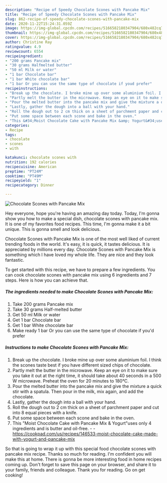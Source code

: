 ```yaml
---
description: "Recipe of Speedy Chocolate Scones with Pancake Mix"
title: "Recipe of Speedy Chocolate Scones with Pancake Mix"
slug: 862-recipe-of-speedy-chocolate-scones-with-pancake-mix
date: 2020-11-22T15:24:31.059Z
image: https://img-global.cpcdn.com/recipes/5166582180347904/680x482cq70/chocolate-scones-with-pancake-mix-recipe-main-photo.jpg
thumbnail: https://img-global.cpcdn.com/recipes/5166582180347904/680x482cq70/chocolate-scones-with-pancake-mix-recipe-main-photo.jpg
cover: https://img-global.cpcdn.com/recipes/5166582180347904/680x482cq70/chocolate-scones-with-pancake-mix-recipe-main-photo.jpg
author: Christine Ray
ratingvalue: 4.9
reviewcount: 6554
recipeingredient:
- "200 grams Pancake mix"
- "30 grams Halfmelted butter"
- "50 ml Milk or water"
- "1 bar Chocolate bar"
- "1 bar White chocolate bar"
- "1 bar Or you can use the same type of chocolate if youd prefer"
recipeinstructions:
- "Break up the chocolate. I broke mine up over some aluminium foil. I think the scones taste best if you have different sized chips of chocolate."
- "Partly melt the butter in the microwave. Keep an eye on it to make sure you take it out at the right time, it should take about 40 seconds in a 500 W microwave. Preheat the oven for 20 minutes to 180°C."
- "Pour the melted butter into the pancake mix and give the mixture a quick stir with a spatula. Then pour in the milk, mix again, and add the chocolate."
- "Lastly, gather the dough into a ball with your hand."
- "Roll the dough out to 2 cm thick on a sheet of parchment paper and cut into 8 equal pieces with a knife."
- "Put some space between each scone and bake in the oven."
- "This &#34;Moist Chocolate Cake with Pancake Mix &amp; Yogurt&#34;uses only 4 ingredients and is butter and oil-free.  https://cookpad.com/us/recipes/146533-moist-chocolate-cake-made-with-yogurt-and-pancake-mix"
categories:
- Recipe
tags:
- chocolate
- scones
- with

katakunci: chocolate scones with 
nutrition: 192 calories
recipecuisine: American
preptime: "PT24M"
cooktime: "PT49M"
recipeyield: "1"
recipecategory: Dinner

---
```



![Chocolate Scones with Pancake Mix](https://img-global.cpcdn.com/recipes/5166582180347904/680x482cq70/chocolate-scones-with-pancake-mix-recipe-main-photo.jpg)

Hey everyone, hope you're having an amazing day today. Today, I'm gonna show you how to make a special dish, chocolate scones with pancake mix. It is one of my favorites food recipes. This time, I'm gonna make it a bit unique. This is gonna smell and look delicious.



Chocolate Scones with Pancake Mix is one of the most well liked of current trending foods in the world. It's easy, it is quick, it tastes delicious. It is appreciated by millions every day. Chocolate Scones with Pancake Mix is something which I have loved my whole life. They are nice and they look fantastic.


To get started with this recipe, we have to prepare a few ingredients. You can cook chocolate scones with pancake mix using 6 ingredients and 7 steps. Here is how you can achieve that.

<!--inarticleads1-->

##### The ingredients needed to make Chocolate Scones with Pancake Mix:

1. Take 200 grams Pancake mix
1. Take 30 grams Half-melted butter
1. Get 50 ml Milk or water
1. Get 1 bar Chocolate bar
1. Get 1 bar White chocolate bar
1. Make ready 1 bar Or you can use the same type of chocolate if you&#39;d prefer




<!--inarticleads2-->

##### Instructions to make Chocolate Scones with Pancake Mix:

1. Break up the chocolate. I broke mine up over some aluminium foil. I think the scones taste best if you have different sized chips of chocolate.
1. Partly melt the butter in the microwave. Keep an eye on it to make sure you take it out at the right time, it should take about 40 seconds in a 500 W microwave. Preheat the oven for 20 minutes to 180°C.
1. Pour the melted butter into the pancake mix and give the mixture a quick stir with a spatula. Then pour in the milk, mix again, and add the chocolate.
1. Lastly, gather the dough into a ball with your hand.
1. Roll the dough out to 2 cm thick on a sheet of parchment paper and cut into 8 equal pieces with a knife.
1. Put some space between each scone and bake in the oven.
1. This &#34;Moist Chocolate Cake with Pancake Mix &amp; Yogurt&#34;uses only 4 ingredients and is butter and oil-free. -  - https://cookpad.com/us/recipes/146533-moist-chocolate-cake-made-with-yogurt-and-pancake-mix




So that is going to wrap it up with this special food chocolate scones with pancake mix recipe. Thanks so much for reading. I'm confident you will make this at home. There is gonna be more interesting food in home recipes coming up. Don't forget to save this page on your browser, and share it to your family, friends and colleague. Thank you for reading. Go on get cooking!
